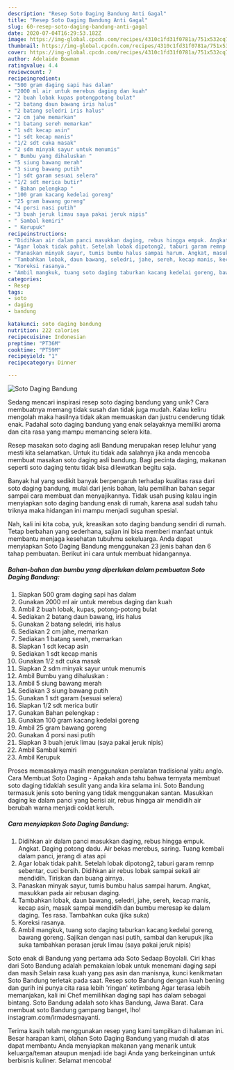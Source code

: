 ```yaml
---
description: "Resep Soto Daging Bandung Anti Gagal"
title: "Resep Soto Daging Bandung Anti Gagal"
slug: 60-resep-soto-daging-bandung-anti-gagal
date: 2020-07-04T16:29:53.182Z
image: https://img-global.cpcdn.com/recipes/4310c1fd31f0781a/751x532cq70/soto-daging-bandung-foto-resep-utama.jpg
thumbnail: https://img-global.cpcdn.com/recipes/4310c1fd31f0781a/751x532cq70/soto-daging-bandung-foto-resep-utama.jpg
cover: https://img-global.cpcdn.com/recipes/4310c1fd31f0781a/751x532cq70/soto-daging-bandung-foto-resep-utama.jpg
author: Adelaide Bowman
ratingvalue: 4.4
reviewcount: 7
recipeingredient:
- "500 gram daging sapi has dalam"
- "2000 ml air untuk merebus daging dan kuah"
- "2 buah lobak kupas potongpotong bulat"
- "2 batang daun bawang iris halus"
- "2 batang seledri iris halus"
- "2 cm jahe memarkan"
- "1 batang sereh memarkan"
- "1 sdt kecap asin"
- "1 sdt kecap manis"
- "1/2 sdt cuka masak"
- "2 sdm minyak sayur untuk menumis"
- " Bumbu yang dihaluskan "
- "5 siung bawang merah"
- "3 siung bawang putih"
- "1 sdt garam sesuai selera"
- "1/2 sdt merica butir"
- " Bahan pelengkap "
- "100 gram kacang kedelai goreng"
- "25 gram bawang goreng"
- "4 porsi nasi putih"
- "3 buah jeruk limau saya pakai jeruk nipis"
- " Sambal kemiri"
- " Kerupuk"
recipeinstructions:
- "Didihkan air dalam panci masukkan daging, rebus hingga empuk. Angkat. Daging potong dadu. Air bekas merebus, saring. Tuang kembali dalam panci, jerang di atas api"
- "Agar lobak tidak pahit. Setelah lobak dipotong2, taburi garam remnp sebentar, cuci bersih. Didihkan air rebus lobak sampai sekali air mendidih. Tiriskan dan buang airnya."
- "Panaskan minyak sayur, tumis bumbu halus sampai harum. Angkat, masukkan pada air rebusan daging."
- "Tambahkan lobak, daun bawang, seledri, jahe, sereh, kecap manis, kecap asin, masak sampai mendidih dan bumbu meresap ke dalam daging. Tes rasa. Tambahkan cuka (jika suka)"
- "Koreksi rasanya."
- "Ambil mangkuk, tuang soto daging taburkan kacang kedelai goreng, bawang goreng. Sajikan dengan nasi putih, sambal dan kerupuk jika suka tambahkan perasan jeruk limau (saya pakai jeruk nipis)"
categories:
- Resep
tags:
- soto
- daging
- bandung

katakunci: soto daging bandung 
nutrition: 222 calories
recipecuisine: Indonesian
preptime: "PT36M"
cooktime: "PT59M"
recipeyield: "1"
recipecategory: Dinner

---
```



![Soto Daging Bandung](https://img-global.cpcdn.com/recipes/4310c1fd31f0781a/751x532cq70/soto-daging-bandung-foto-resep-utama.jpg)

Sedang mencari inspirasi resep soto daging bandung yang unik? Cara membuatnya memang tidak susah dan tidak juga mudah. Kalau keliru mengolah maka hasilnya tidak akan memuaskan dan justru cenderung tidak enak. Padahal soto daging bandung yang enak selayaknya memiliki aroma dan cita rasa yang mampu memancing selera kita.

Resep masakan soto daging asli Bandung merupakan resep leluhur yang mesti kita selamatkan. Untuk itu tidak ada salahnya jika anda mencoba membuat masakan soto daging asli bandung. Bagi pecinta daging, makanan seperti soto daging tentu tidak bisa dilewatkan begitu saja.

Banyak hal yang sedikit banyak berpengaruh terhadap kualitas rasa dari soto daging bandung, mulai dari jenis bahan, lalu pemilihan bahan segar sampai cara membuat dan menyajikannya. Tidak usah pusing kalau ingin menyiapkan soto daging bandung enak di rumah, karena asal sudah tahu triknya maka hidangan ini mampu menjadi suguhan spesial.


Nah, kali ini kita coba, yuk, kreasikan soto daging bandung sendiri di rumah. Tetap berbahan yang sederhana, sajian ini bisa memberi manfaat untuk membantu menjaga kesehatan tubuhmu sekeluarga. Anda dapat menyiapkan Soto Daging Bandung menggunakan 23 jenis bahan dan 6 tahap pembuatan. Berikut ini cara untuk membuat hidangannya.

<!--inarticleads1-->

##### Bahan-bahan dan bumbu yang diperlukan dalam pembuatan Soto Daging Bandung:

1. Siapkan 500 gram daging sapi has dalam
1. Gunakan 2000 ml air untuk merebus daging dan kuah
1. Ambil 2 buah lobak, kupas, potong-potong bulat
1. Sediakan 2 batang daun bawang, iris halus
1. Gunakan 2 batang seledri, iris halus
1. Sediakan 2 cm jahe, memarkan
1. Sediakan 1 batang sereh, memarkan
1. Siapkan 1 sdt kecap asin
1. Sediakan 1 sdt kecap manis
1. Gunakan 1/2 sdt cuka masak
1. Siapkan 2 sdm minyak sayur untuk menumis
1. Ambil  Bumbu yang dihaluskan :
1. Ambil 5 siung bawang merah
1. Sediakan 3 siung bawang putih
1. Gunakan 1 sdt garam (sesuai selera)
1. Siapkan 1/2 sdt merica butir
1. Gunakan  Bahan pelengkap :
1. Gunakan 100 gram kacang kedelai goreng
1. Ambil 25 gram bawang goreng
1. Gunakan 4 porsi nasi putih
1. Siapkan 3 buah jeruk limau (saya pakai jeruk nipis)
1. Ambil  Sambal kemiri
1. Ambil  Kerupuk


Proses memasaknya masih menggunakan peralatan tradisional yaitu anglo. Cara Membuat Soto Daging - Apakah anda tahu bahwa ternyata membuat soto daging tidaklah sesulit yang anda kira selama ini. Soto Bandung termasuk jenis soto bening yang tidak menggunakan santan. Masukkan daging ke dalam panci yang berisi air, rebus hingga air mendidih air berubah warna menjadi coklat keruh. 

<!--inarticleads2-->

##### Cara menyiapkan Soto Daging Bandung:

1. Didihkan air dalam panci masukkan daging, rebus hingga empuk. Angkat. Daging potong dadu. Air bekas merebus, saring. Tuang kembali dalam panci, jerang di atas api
1. Agar lobak tidak pahit. Setelah lobak dipotong2, taburi garam remnp sebentar, cuci bersih. Didihkan air rebus lobak sampai sekali air mendidih. Tiriskan dan buang airnya.
1. Panaskan minyak sayur, tumis bumbu halus sampai harum. Angkat, masukkan pada air rebusan daging.
1. Tambahkan lobak, daun bawang, seledri, jahe, sereh, kecap manis, kecap asin, masak sampai mendidih dan bumbu meresap ke dalam daging. Tes rasa. Tambahkan cuka (jika suka)
1. Koreksi rasanya.
1. Ambil mangkuk, tuang soto daging taburkan kacang kedelai goreng, bawang goreng. Sajikan dengan nasi putih, sambal dan kerupuk jika suka tambahkan perasan jeruk limau (saya pakai jeruk nipis)


Soto enak di Bandung yang pertama ada Soto Sedaap Boyolali. Ciri khas dari Soto Bandung adalah pemakaian lobak untuk menemani daging sapi dan masih Selain rasa kuah yang pas asin dan manisnya, kunci kenikmatan Soto Bandung terletak pada saat. Resep soto Bandung dengan kuah bening dan gurih ini punya cita rasa lebih &#39;ringan&#39; ketimbang Agar terasa lebih memanjakan, kali ini Chef memilihkan daging sapi has dalam sebagai bintang. Soto Bandung adalah soto khas Bandung, Jawa Barat. Cara membuat soto Bandung gampang banget, lho! instagram.com/irmadesmayanti. 

Terima kasih telah menggunakan resep yang kami tampilkan di halaman ini. Besar harapan kami, olahan Soto Daging Bandung yang mudah di atas dapat membantu Anda menyiapkan makanan yang menarik untuk keluarga/teman ataupun menjadi ide bagi Anda yang berkeinginan untuk berbisnis kuliner. Selamat mencoba!
